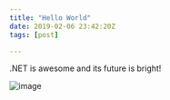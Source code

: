 ```yaml
---
title: "Hello World"
date: 2019-02-06 23:42:20Z
tags: [post]

---
```


.NET is awesome and its future is bright! 

![image](https://user-images.githubusercontent.com/679326/52381296-c8a62900-2a25-11e9-8a5e-c2fc91c480a7.png)
